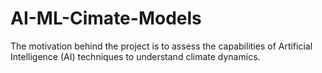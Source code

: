 # AI-ML-Cimate-Models
The motivation behind the project is to assess the capabilities of Artificial Intelligence (AI) techniques to understand climate dynamics.
